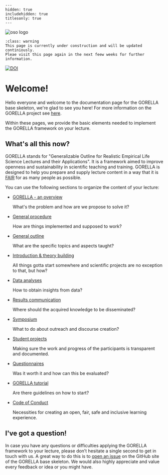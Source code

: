 
```{toctree}
---
hidden: true
includehidden: true
titlesonly: true
---
```

![oso logo](static/oso_logo.jpg)

```{admonition} About the content of this Jupyter Book
:class: warning
This page is currently under construction and will be updated continiously.
Pleae visit this page again in the next feew weeks for further information.
```
[![DOI](https://zenodo.org/badge/DOI/10.5281/zenodo.4279400.svg)](https://doi.org/10.5281/zenodo.4279400)

# Welcome!

Hello everyone and welcome to the documentation page for the GORELLA base
skeleton, we're glad to see you here!
For more information on the GORELLA project see
[here](https://g0rella.github.io/gorella_overview/).

Within these pages, we provide the basic elements needed to implement the
GORELLA framework on your lecture.

## What's all this now?

GORELLA stands for "Generalizable Outline for Realistic Empirical Life
Science Lectures and their Applications". It is a framework aimed to
improve openness and sustainability in scientific teaching and training.
GORELLA is designed to help you prepare and supply lecture content
in a way that it is [FAIR](https://en.wikipedia.org/wiki/FAIR_data) for as
many people as possible.

You can use the following sections to organize the content of your lecture:

* [GORELLA - an overview](https://g0rella.github.io/gorella_base/overview.html)

   What's the problem and how are we propose to solve it?

* [General procedure](https://g0rella.github.io/gorella_base/procedure.html)

   How are things implemented and supposed to work?

* [General outline](https://g0rella.github.io/gorella_base/outline.html)

   What are the specific topics and aspects taught?

* [Introduction & theory building](https://g0rella.github.io/gorella_base/introduction_theory_building.html)

   All things gotta start somewhere and scientific projects are no exception to
   that, but how?

* [Data analyses](https://g0rella.github.io/gorella_basedata_analyses.html)

   How to obtain insights from data?

* [Results communication](https://g0rella.github.io/gorella_base/results_communication.html)

   Where should the acquired knowledge to be disseminated?

* [Symposium](https://g0rella.github.io/gorella_base/symposium.html)

   What to do about outreach and discourse creation?

* [Student projects](https://g0rella.github.io/gorella_base/projects.html)

   Making sure the work and progress of the participants is transparent and
   documented.

* [Questionnaires](https://g0rella.github.io/gorella_base/questionnaires.html)

   Was it worth it and how can this be evaluated?

* [GORELLA tutorial](https://g0rella.github.io/gorella_overview/tutorial.html)

   Are there guidelines on how to start?

* [Code of Conduct](https://g0rella.github.io/gorella_overview/CoC.html)

   Necessities for creating an open, fair, safe and inclusive learning
   experience.

## I've got a question!

In case you have any questions or difficulties applying the GORELLA framework
to your lecture, please don’t hesitate a single second to get in touch with
us. A great way to do this is to
[open an issue](https://github.com/G0RELLA/gorella_base/issues) on the
GitHub site of the GORELLA base skeleton.
We would also highly appreciate and value every feedback or idea or you
might have.

